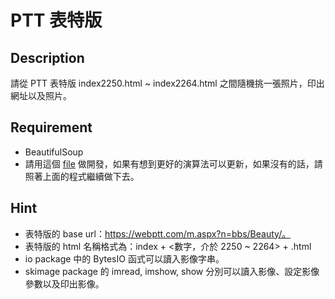 # PTT 表特版

## Description

請從 PTT 表特版 index2250.html ~ index2264.html 之間隨機挑一張照片，印出網址以及照片。

## Requirement

* BeautifulSoup
* 請用這個 [file](https://github.com/yiyu0x/web_crawler/blob/master/yiyu_crawler_lib.py) 做開發，如果有想到更好的演算法可以更新，如果沒有的話，請照著上面的程式繼續做下去。

## Hint

* 表特版的 base url：https://webptt.com/m.aspx?n=bbs/Beauty/。
* 表特版的 html 名稱格式為：index + \<數字，介於 2250 ~ 2264\> + .html
* io package 中的 BytesIO 函式可以讀入影像字串。
* skimage package 的 imread, imshow, show 分別可以讀入影像、設定影像參數以及印出影像。
